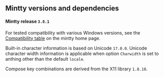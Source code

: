 ## Mintty versions and dependencies ##

#### Mintty release `3.8.1`

For tested compatibility with various Windows versions, see the 
[Compatibility table](http://mintty.github.io/#compatibility) on the 
mintty home page.

Built-in character information is based on Unicode `17.0.0`.
Unicode character width information is applicable when option 
`Charwidth` is set to anthing other than the default `locale`.

Compose key combinations are derived from the X11 library `1.8.10`.

